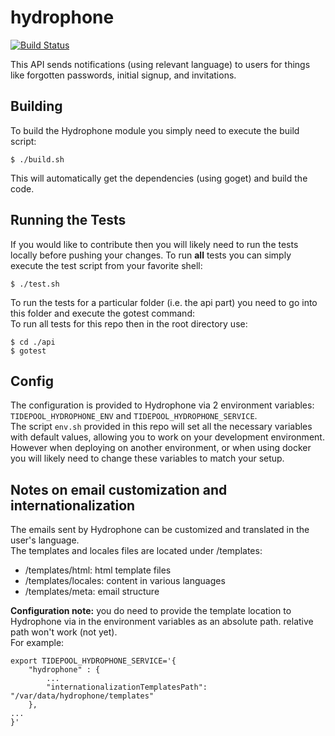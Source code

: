hydrophone
==========

[![Build Status](https://travis-ci.org/tidepool-org/hydrophone.png)](https://travis-ci.org/tidepool-org/hydrophone)

This API sends notifications (using relevant language) to users for things like forgotten passwords, initial signup, and invitations.  

## Building
To build the Hydrophone module you simply need to execute the build script:  

```
$ ./build.sh
```
This will automatically get the dependencies (using goget) and build the code. 


## Running the Tests
If you would like to contribute then you will likely need to run the tests locally before pushing your changes. 
To run **all** tests you can simply execute the test script from your favorite shell:

`$ ./test.sh`  

To run the tests for a particular folder (i.e. the api part) you need to go into this folder and execute the gotest command:  
To run all tests for this repo then in the root directory use:

```
$ cd ./api
$ gotest
```


## Config
The configuration is provided to Hydrophone via 2 environment variables: `TIDEPOOL_HYDROPHONE_ENV` and `TIDEPOOL_HYDROPHONE_SERVICE`.  
The script `env.sh` provided in this repo will set all the necessary variables with default values, allowing you to work on your development environment. However when deploying on another environment, or when using docker you will likely need to change these variables to match your setup.  

## Notes on email customization and internationalization
The emails sent by Hydrophone can be customized and translated in the user's language.  
The templates and locales files are located under /templates:
* /templates/html: html template files
* /templates/locales: content in various languages
* /templates/meta: email structure

**Configuration note:** you do need to provide the template location to Hydrophone via in the environment variables as an absolute path. relative path won't work (not yet).  
For example:  
```
export TIDEPOOL_HYDROPHONE_SERVICE='{
    "hydrophone" : {
        ...
        "internationalizationTemplatesPath": "/var/data/hydrophone/templates"
    },
...
}'
```

